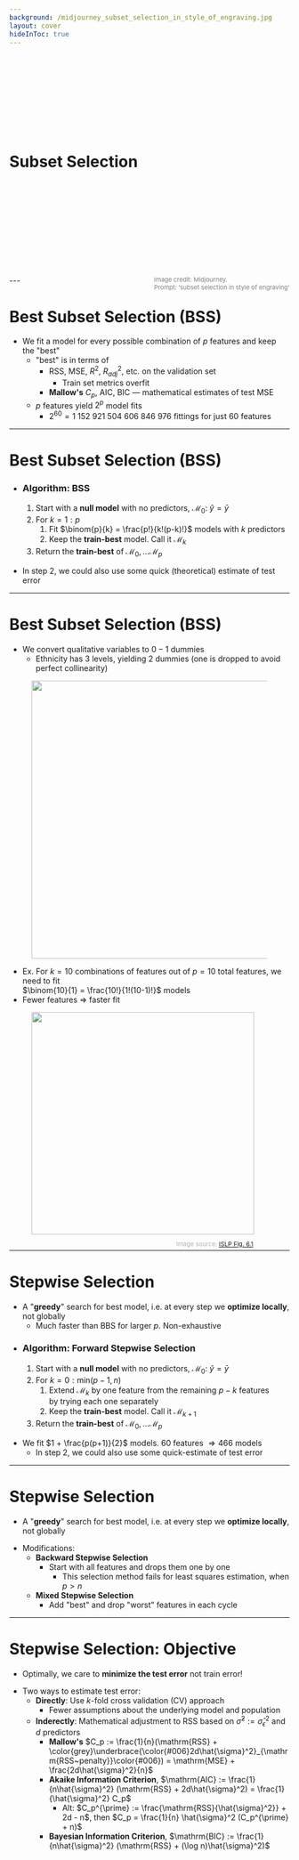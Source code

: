 ```yaml
---
background: /midjourney_subset_selection_in_style_of_engraving.jpg
layout: cover
hideInToc: true
---
```

<br>
<br>
<br>
<br>
<br>
<br>
<br>
<br>

# Subset Selection

<div>
<br>
<br>
<br>
<br>
<br>
<br>
<br>
<br>
<br>
<br>
<span style="color:gray; font-size: 11px; float: right;">Image credit: Midjourney.<br> Prompt: ‘subset selection in style of engraving'
</span>
</div>
---

# Best Subset Selection (BSS)

* We fit a model for every possible combination of $p$ features and keep the "best"
	* "best" is in terms of
		* $\mathrm{RSS}$, $\mathrm{MSE}$, $R^2$, $R_{adj}^2$, etc. on the validation set
			* Train set metrics overfit
		* **Mallow's** $C_p$, $\mathrm{AIC}$, $\mathrm{BIC}$ — mathematical estimates of test MSE
	* $p$ features yield $2^p$ model fits
		* $2^{60} = 1~152~921~504~606~846~976$ fittings for just $60$ features

---

# Best Subset Selection (BSS)
<div class="bg-orange-100">

* ### Algorithm: BSS
	1. Start with a **null model** with no predictors, $\mathcal{M}_0:~\hat{y} = \bar{y}$
	2. For $k = 1:p$
		1. Fit $\binom{p}{k} = \frac{p!}{k!(p-k)!}$ models with $k$ predictors
		2. Keep the **train-best** model. Call it $\mathcal{M}_k$
	3. Return the **train-best** of $\mathcal{M}_0, ... \mathcal{M}_p$
</div>

* In step 2, we could also use some quick (theoretical) estimate of test error

---

# Best Subset Selection (BSS)

<div class="grid grid-cols-[5fr,8fr] gap-6">
<div>

* We convert qualitative variables to $0-1$ dummies
	* Ethnicity has 3 levels, yielding 2 dummies (one is dropped to avoid perfect collinearity)
</div>
<div>
  <figure>
    <img src="/card_balance_table.png" style="width: 500px; position: relative">
  </figure>
</div>
</div>

<div class="grid grid-cols-[5fr,8fr] gap-6">
<div>

* Ex. For $k = 10$ combinations of features out of $p = 10$ total features, we need to fit <br> $\binom{10}{1} = \frac{10!}{1!(10-1)!}$ models
* Fewer features $\Rightarrow$ faster fit
</div>
<div>
<figure>
  <img src="/ISLP_figure_6.1.svg" style="width: 400px !important;">
  <figcaption style="color:#b3b3b3ff; font-size: 11px; position: relative; top: 10px; left: 260px;">Image source:
    <a href="https://hastie.su.domains/ISLR2/ISLP_website.pdf#page=240">ISLP Fig. 6.1</a>
  </figcaption>
</figure>
</div>
</div>

---

# Stepwise Selection

* A "**greedy**" search for best model, i.e. at every step we **optimize locally**, not globally
	* Much faster than BBS for larger $p$. Non-exhaustive

<div class="bg-orange-100">

* ### Algorithm: Forward Stepwise Selection
	1. Start with a **null model** with no predictors, $\mathcal{M}_0:~\hat{y} = \bar{y}$
	2. For $k = 0:\mathrm{min}(p-1, n)$
		1. Extend $\mathcal{M}_k$ by one feature from the remaining $p-k$ features <br> by trying each one separately
		2. Keep the **train-best** model. Call it $\mathcal{M}_{k+1}$
	3. Return the **train-best** of $\mathcal{M}_0, ... \mathcal{M}_p$
</div>

* We fit $1 + \frac{p(p+1)}{2}$ models. $60$ features $\Rightarrow 466$ models
	*  In step 2, we could also use some quick-estimate of test error

---

# Stepwise Selection

* A "**greedy**" search for best model, i.e. at every step we **optimize locally**, not globally
<v-clicks depth="2">

* Modifications:
	* **Backward Stepwise Selection**
		* Start with all features and drops them one by one
			* This selection method fails for least squares estimation, when $p > n$
	* **Mixed Stepwise Selection**
		* Add "best" and drop "worst" features in each cycle
</v-clicks>

---

# Stepwise Selection: Objective

* Optimally, we care to **minimize the test error** not train error!
<v-clicks depth="4">

* Two ways to estimate test error:
	* **Directly**: Use $k$-fold cross validation (CV) approach
		* Fewer assumptions about the underlying model and population
	* **Inderectly**: Mathematical adjustment to $\mathrm{RSS}$ based on $\hat{\sigma}^2 := \hat{\sigma}_{\epsilon}^2$ and $d$ predictors
		* **Mallow's** $C_p := \frac{1}{n}(\mathrm{RSS} + \color{grey}\underbrace{\color{#006}2d\hat{\sigma}^2}_{\mathrm{RSS~penalty}}\color{#006}) = \mathrm{MSE} + \frac{2d\hat{\sigma}^2}{n}$
		* **Akaike Information Criterion**, $\mathrm{AIC} := \frac{1}{n\hat{\sigma}^2} (\mathrm{RSS} + 2d\hat{\sigma}^2) = \frac{1}{\hat{\sigma}^2} C_p$
			* Alt: $C_p^{\prime} := \frac{\mathrm{RSS}{\hat{\sigma}^2}} + 2d - n$, then $C_p = \frac{1}{n} \hat{\sigma}^2 (C_p^{\prime} + n)$
		* **Bayesian Information Criterion**, $\mathrm{BIC} := \frac{1}{n\hat{\sigma}^2} (\mathrm{RSS} + (\log n)\hat{\sigma}^2)$

</v-clicks>